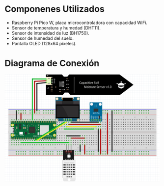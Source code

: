 # Componenes Utilizados

* Raspberry Pi Pico W, placa microcontroladora con capacidad WiFi.
* Sensor de temperatura y humedad (DHT11).
* Sensor de intensidad de luz (BH1750).
* Sensor de humedad del suelo.
* Pantalla OLED (128x64 píxeles).

# Diagrama de Conexión

![](images/conexiones.png)

